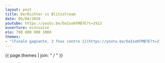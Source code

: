 ```yaml
---
layout: post
title: DerRichter vs Blitzstream
date: 05/04/2020
youtube: https://youtu.be/OaIsoKFMB7E?t=1913
ouverture: ecossaise
elo: 700 800 900 1000
themes:
- "[Finale gagnante, 2 fous contre 1](https://youtu.be/OaIsoKFMB7E?t=2196)"
---
```


{{ page.themes | join: " / " }}
